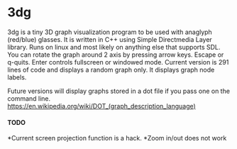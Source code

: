 # 3dg #
3dg is a tiny 3D graph visualization program to be used with anaglyph (red/blue) glasses.  It is written in C++ using Simple Directmedia Layer library.  Runs on linux and most likely on anything else that supports SDL.  You can rotate the graph around 2 axis by pressing arrow keys.  Escape or q-quits.  Enter controls fullscreen or windowed mode.  Current version is 291 lines of code and displays a random graph only. It displays graph node labels.

Future versions will display graphs stored in a dot file if you pass one on the command line. 
https://en.wikipedia.org/wiki/DOT_(graph_description_language)

#### TODO ####
*Current screen projection function is a hack.
*Zoom in/out does not work
